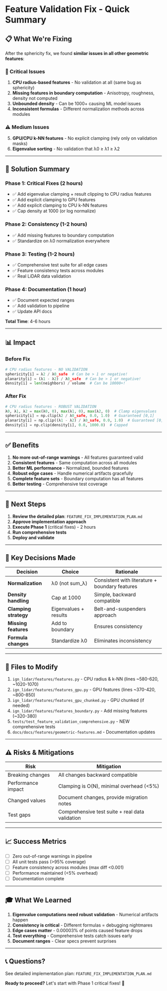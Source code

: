 # Feature Validation Fix - Quick Summary

## 📋 What We're Fixing

After the sphericity fix, we found **similar issues in all other geometric features**:

### 🔴 Critical Issues

1. **CPU radius-based features** - No validation at all (same bug as sphericity)
2. **Missing features in boundary computation** - Anisotropy, roughness, density not computed
3. **Unbounded density** - Can be 1000+ causing ML model issues
4. **Inconsistent formulas** - Different normalization methods across modules

### ⚠️ Medium Issues

5. **GPU/CPU k-NN features** - No explicit clamping (rely only on validation masks)
6. **Eigenvalue sorting** - No validation that λ0 ≥ λ1 ≥ λ2

---

## 🎯 Solution Summary

### Phase 1: Critical Fixes (2 hours)

- ✅ Add eigenvalue clamping + result clipping to CPU radius features
- ✅ Add explicit clamping to GPU features
- ✅ Add explicit clamping to CPU k-NN features
- ✅ Cap density at 1000 (or log normalize)

### Phase 2: Consistency (1-2 hours)

- ✅ Add missing features to boundary computation
- ✅ Standardize on λ0 normalization everywhere

### Phase 3: Testing (1-2 hours)

- ✅ Comprehensive test suite for all edge cases
- ✅ Feature consistency tests across modules
- ✅ Real LiDAR data validation

### Phase 4: Documentation (1 hour)

- ✅ Document expected ranges
- ✅ Add validation to pipeline
- ✅ Update API docs

**Total Time**: 4-6 hours

---

## 📊 Impact

### Before Fix

```python
# CPU radius features - NO VALIDATION
sphericity[i] = λ2 / λ0_safe  # Can be > 1 or negative!
planarity[i] = (λ1 - λ2) / λ0_safe  # Can be > 1 or negative!
density[i] = len(neighbors) / volume  # Can be 10000+!
```

### After Fix

```python
# CPU radius features - ROBUST VALIDATION
λ0, λ1, λ2 = max(λ0, 0), max(λ1, 0), max(λ2, 0)  # Clamp eigenvalues
sphericity[i] = np.clip(λ2 / λ0_safe, 0.0, 1.0)  # Guaranteed [0,1]
planarity[i] = np.clip((λ1 - λ2) / λ0_safe, 0.0, 1.0)  # Guaranteed [0,1]
density[i] = np.clip(density[i], 0.0, 1000.0)  # Capped
```

---

## ✅ Benefits

1. **No more out-of-range warnings** - All features guaranteed valid
2. **Consistent features** - Same computation across all modules
3. **Better ML performance** - Normalized, bounded features
4. **Robust edge cases** - Handle numerical artifacts gracefully
5. **Complete feature sets** - Boundary computation has all features
6. **Better testing** - Comprehensive test coverage

---

## 🚀 Next Steps

1. **Review the detailed plan**: `FEATURE_FIX_IMPLEMENTATION_PLAN.md`
2. **Approve implementation approach**
3. **Execute Phase 1** (critical fixes) - 2 hours
4. **Run comprehensive tests**
5. **Deploy and validate**

---

## 📝 Key Decisions Made

| Decision              | Choice                | Rationale                                      |
| --------------------- | --------------------- | ---------------------------------------------- |
| **Normalization**     | λ0 (not sum_λ)        | Consistent with literature + boundary features |
| **Density handling**  | Cap at 1000           | Simple, backward compatible                    |
| **Clamping strategy** | Eigenvalues + results | Belt-and-suspenders approach                   |
| **Missing features**  | Add to boundary       | Ensures consistency                            |
| **Formula changes**   | Standardize λ0        | Eliminates inconsistency                       |

---

## 🔧 Files to Modify

1. `ign_lidar/features/features.py` - CPU radius & k-NN (lines ~580-620, ~1020-1070)
2. `ign_lidar/features/features_gpu.py` - GPU features (lines ~370-420, ~800-850)
3. `ign_lidar/features/features_gpu_chunked.py` - GPU chunked (if needed)
4. `ign_lidar/features/features_boundary.py` - Add missing features (~320-380)
5. `tests/test_feature_validation_comprehensive.py` - NEW comprehensive tests
6. `docs/docs/features/geometric-features.md` - Documentation updates

---

## ⚠️ Risks & Mitigations

| Risk               | Mitigation                                      |
| ------------------ | ----------------------------------------------- |
| Breaking changes   | All changes backward compatible                 |
| Performance impact | Clamping is O(N), minimal overhead (<5%)        |
| Changed values     | Document changes, provide migration notes       |
| Test gaps          | Comprehensive test suite + real data validation |

---

## 📈 Success Metrics

- [ ] Zero out-of-range warnings in pipeline
- [ ] All unit tests pass (>95% coverage)
- [ ] Feature consistency across modules (max diff <0.001)
- [ ] Performance maintained (<5% overhead)
- [ ] Documentation complete

---

## 🎓 What We Learned

1. **Eigenvalue computations need robust validation** - Numerical artifacts happen
2. **Consistency is critical** - Different formulas = debugging nightmares
3. **Edge cases matter** - 0.00003% of points caused feature drops
4. **Test everything** - Comprehensive tests catch issues early
5. **Document ranges** - Clear specs prevent surprises

---

## 📞 Questions?

See detailed implementation plan: `FEATURE_FIX_IMPLEMENTATION_PLAN.md`

**Ready to proceed?** Let's start with Phase 1 critical fixes! 🚀
